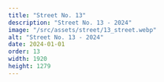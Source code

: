 ```yaml
---
title: "Street No. 13"
description: "Street No. 13 - 2024"
image: "/src/assets/street/13_street.webp"
alt: "Street No. 13 - 2024"
date: 2024-01-01
order: 13
width: 1920
height: 1279
---
```


